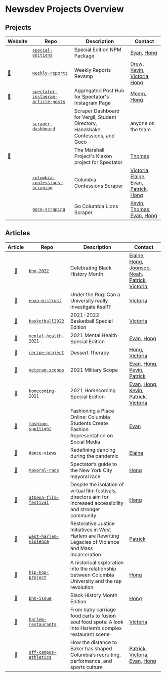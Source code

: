# Newsdev Projects Overview

## Projects

| Website                                                                            | Repo                                                                                                            | Description                                                                       | Contact                                                                                                                                                                                   |
| ---------------------------------------------------------------------------------- | --------------------------------------------------------------------------------------------------------------- | --------------------------------------------------------------------------------- | ----------------------------------------------------------------------------------------------------------------------------------------------------------------------------------------- |
|                                                                                    | [`special-editions`](https://github.com/NewsroomDevelopment/speceditions)                                                                                              | Special Edition NPM Package                                                       | [Evan](https://github.com/lievan), [Hong](https://github.com/HongSenDu)                             |
| [:link:](https://newsroomdevelopment.github.io/spectator-instagram-article-posts/) | [`weekly-reports`]()                                                                                            | Weekly Reports Revamp                                                             | [Drew](https://github.com/AndrewSirenko), [Kevin](https://github.com/K-Wangaroo), [Victoria](https://github.com/vg2425), [Hong](https://github.com/HongSenDu)                             |
| [:link:](https://newsroomdevelopment.github.io/spectator-instagram-article-posts/) | [`spectator-instagram-article-posts`](https://github.com/NewsroomDevelopment/spectator-instagram-article-posts) | Aggregated Post Hub for Spectator's Instagram Page                                | [Meem](https://github.com/GMeem), [Hong](https://github.com/HongSenDu)                                                                                                                    |  |
|                                                                                    | [`scraper-dashboard`](https://github.com/NewsroomDevelopment/scraper-dashboard)                                 | Scraper Dashboard for Vergil, Student Directory, Handshake, Confessions, and Goco | anyone on the team                                                                                                                                                                        |
| [:link:](https://spec-klaxon.herokuapp.com/)                                       |                                                                                                                 | The Marshall Project's Klaxon project for Spectator                               | [Thomas](https://github.com/twbf)                                                                                                                                                         |
|                                                                                    | [`columbia-confessions-scraping`](https://github.com/NewsroomDevelopment/columbia-confessions-scraping)         | Columbia Confessions Scraper                                                      | [Victoria](https://github.com/vg2425), [Elaine](https://github.com/el3031), [Evan](https://github.com/lievan), [Patrick](https://github.com/PatP15), [Hong](https://github.com/HongSenDu) |
|                                                                                    | [`goco-scraping`](https://github.com/NewsroomDevelopment/goco-scraping)                                         | Go Columbia Lions Scraper                                                         | [Kevin](https://github.com/K-Wangaroo), [Thomas](https://github.com/twbf), [Evan](https://github.com/lievan), [Hong](https://github.com/HongSenDu)                                        |


## Articles
|                                                                                                       Article                                                                                                        | Repo                                                                                           | Description                                                                                                       | Contact                                                                                                                                              |
| :------------------------------------------------------------------------------------------------------------------------------------------------------------------------------------------------------------------: | ---------------------------------------------------------------------------------------------- | ----------------------------------------------------------------------------------------------------------------- | ---------------------------------------------------------------------------------------------------------------------------------------------------- |
|                        [:link:](https://bhm2022.columbiadailyspectator.com)                         | [`bhm-2022`](https://github.com/NewsroomDevelopment/bhm-2022)                | Celebrating Black History Month                        | [Elaine](https://github.com/el3031), [Hong](https://github.com/HongSenDu), [Joonsoo](https://github.com/LeeJoonsoo12), [Noah](https://github.com/njbergam), [Patrick](https://github.com/PatP15), [Victoria](https://github.com/vg2425),                                                                     
|                        [:link:](https://www.columbiaspectator.com/news/2022/01/30/under-the-rug-can-a-university-really-investigate-itself/)                         | [`eoaa-mistrust`](https://github.com/NewsroomDevelopment/eoaa-mistrust)                | Under the Rug: Can a University really investigate itself?                        | [Victoria](https://github.com/vg2425)                                                                                                                  |
|                        [:link:](https://basketball2022.columbiadailyspectator.com/)                         | [`basketball2022`](https://github.com/NewsroomDevelopment/basketball2022)                | 2021-2022 Basketball Special Edition                        | [Victoria](https://github.com/vg2425)                                                                                                                    |
|                        [:link:](https://mentalhealth2021.columbiadailyspectator.com/)                         | [`mental-health-2021`](https://github.com/NewsroomDevelopment/mental-health-2021)                | 2021 Mental Health Special Edition                        | [Evan](https://github.com/lievan), [Hong](https://github.com/HongSenDu)                                                                                                                    |
|                        [:link:](https://desserttherapy.columbiadailyspectator.com/)                         | [`recipe-project`](https://github.com/NewsroomDevelopment/recipe-project)                | Dessert Therapy                        | [Hong](https://github.com/HongSenDu), [Victoria](https://github.com/vg2425)
|                        [:link:](https://militaryscope2021.columbiadailyspectator.com/)                         | [`veteran-scopes`](https://github.com/NewsroomDevelopment/veteran-scopest)                | 2021 Military Scope                       | [Evan](https://github.com/lievan), [Hong](https://github.com/HongSenDu), [Kevin](https://github.com/K-Wangaroo), [Patrick](https://github.com/PatP15)        
|                        [:link:](https://homecoming2021.columbiadailyspectator.com/)                         | [`homecoming-2021`](https://github.com/NewsroomDevelopment/veteran-scopest)                | 2021 Homecoming Special Edition                       | [Evan](https://github.com/lievan), [Hong](https://github.com/HongSenDu), [Kevin](https://github.com/K-Wangaroo), [Patrick](https://github.com/PatP15), [Victoria](https://github.com/vg2425)                                                                                                                   |
|                        [:link:](https://www.columbiaspectator.com/features/2021/04/09/fashioning-a-place-online-columbia-university-students-create-fashion-representation-on-social-media/)                         | [`fashion-spotlight`](https://github.com/NewsroomDevelopment/fashion-spotlight)                | Fashioning a Place Online: Columbia Students Create Fashion Representation on Social Media                        | [Evan](https://github.com/lievan)                                                                                                                    |
|                                        [:link:](https://www.columbiaspectator.com/the-eye/2021/04/09/dancing-through-a-pandemic-defying-standards-and-redefining-self-image/)                                        | [`dance-views`](https://github.com/NewsroomDevelopment/dance-views)                            | Redefining dancing during the pandemic                                                                            | [Elaine](https://github.com/el3031)                                                                                                                  |
|                                                   [:link:](https://www.columbiaspectator.com/news/2021/03/31/spectators-guide-to-the-new-york-city-mayoral-race/)                                                    | [`mayoral-race`](https://github.com/NewsroomDevelopment/mayoral-race)                          | Spectator’s guide to the New York City mayoral race                                                               | [Hong](https://github.com/HongSenDu)                                                                                                                 |
| [:link:](https://www.columbiaspectator.com/arts-and-entertainment/2021/03/25/athena-film-festival-despite-the-isolation-of-virtual-film-festivals-directors-aim-for-increased-accessibility-and-stronger-community/) | [`athena-film-festival`](https://github.com/NewsroomDevelopment/athena-film-festival)          | Despite the isolation of virtual film festivals, directors aim for increased accessibility and stronger community | [Hong](https://github.com/HongSenDu)                                                                                                                 |
|         [:link:](https://www.columbiaspectator.com/eye-lead/2021/02/26/one-relationship-at-a-time-restorative-justice-initiatives-in-west-harlem-are-rewriting-legacies-of-violence-and-mass-incarceration/)         | [`west-harlem-violence`](https://github.com/NewsroomDevelopment/photo-essay)                   | Restorative Justice Initiatives in West Harlem are Rewriting Legacies of Violence and Mass Incarceration          | [Patrick](https://github.com/PatP15)                                                                                                                 |
|         [:link:](https://www.columbiaspectator.com/arts-and-entertainment/2021/02/24/the-hip-hop-project-a-historical-exploration-into-the-relationship-between-columbia-university-and-the-rap-revolution/)         | [`hip-hop-project`](https://github.com/NewsroomDevelopment/hip-hop-project)                    | A historical exploration into the relationship between Columbia University and the rap revolution                 | [Hong](https://github.com/HongSenDu)                                                                                                                 |
|                                                                                [:link:](https://bhm2021.columbiadailyspectator.com/)                                                                                 | [`bhm-issue`](https://github.com/NewsroomDevelopment/bhm-issue)                                | Black History Month Edition                                                                                       | [Hong](https://github.com/HongSenDu)                                                                                                                 |
|                 [:link:](https://www.columbiaspectator.com/arts-and-entertainment/2021/02/18/from-baby-carriage-food-carts-to-fusion-soul-food-spots-a-look-into-harlems-complex-restaurant-scene/)                  | [`harlem-restaurants`](https://github.com/NewsroomDevelopment/harlem-restaurants)              | From baby carriage food carts to fusion soul food spots: A look into Harlem’s complex restaurant scene            | [Victoria](https://github.com/vg2425)                                                                                                                |
|        [:link:](https://www.columbiaspectator.com/sports/2020/12/09/the-inescapable-effect-of-off-campus-athletics-how-the-distance-to-baker-has-shaped-columbias-recruiting-performance-and-sports-culture/)        | [`off-campus-athletics`](https://github.com/graphicsdesk/off-campus-athletics/tree/master/src) | How the distance to Baker has shaped Columbia’s recruiting, performance, and sports culture                       | [Patrick](https://github.com/PatP15), [Victoria](https://github.com/vg2425), [Evan](https://github.com/lievan), [Hong](https://github.com/HongSenDu) |

